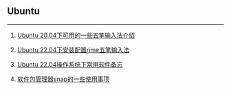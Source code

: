 ## Ubuntu

---

1. [Ubuntu 20.04下可用的一些五笔输入法介绍](Ubuntu20.04%E4%B8%8B%E5%8F%AF%E7%94%A8%E7%9A%84%E4%B8%80%E4%BA%9B%E4%BA%94%E7%AC%94%E8%BE%93%E5%85%A5%E6%B3%95%E4%BB%8B%E7%BB%8D/Ubuntu20.04%E4%B8%8B%E5%8F%AF%E7%94%A8%E7%9A%84%E4%B8%80%E4%BA%9B%E4%BA%94%E7%AC%94%E8%BE%93%E5%85%A5%E6%B3%95%E4%BB%8B%E7%BB%8D.md)

2. [Ubuntu 22.04下安装配置rime五笔输入法](Ubuntu22.04%E4%B8%8B%E5%AE%89%E8%A3%85%E9%85%8D%E7%BD%AErime%E4%BA%94%E7%AC%94%E8%BE%93%E5%85%A5%E6%B3%95/Ubuntu22.04%E4%B8%8B%E5%AE%89%E8%A3%85%E9%85%8D%E7%BD%AErime%E4%BA%94%E7%AC%94%E8%BE%93%E5%85%A5%E6%B3%95.md)

3. [Ubuntu 22.04操作系统下常用软件备忘](Ubuntu22.04操作系统下常用软件备忘/Ubuntu22.04操作系统下常用软件备忘.md)

4. [软件包管理器snap的一些使用事项](软件包管理器snap的一些使用事项/软件包管理器snap的一些使用事项.md)
